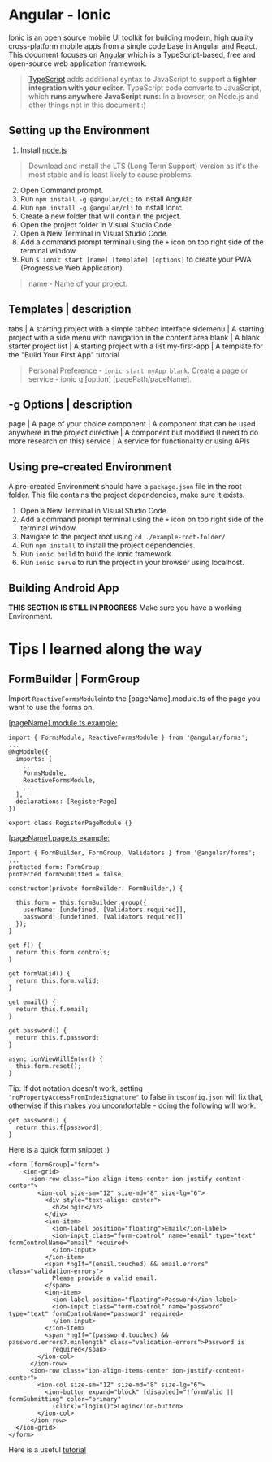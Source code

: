 # Angular - Ionic
[Ionic](https://ionicframework.com/) is an open source mobile UI toolkit for building modern, high quality cross-platform mobile apps from a single code base in Angular and React. This document focuses on [Angular](https://angular.io/guide/what-is-angular) which is a TypeScript-based, free and open-source web application framework. 
>[TypeScript](https://www.typescriptlang.org/) adds additional syntax to JavaScript to support a **tighter integration with your editor**. TypeScript code converts to JavaScript, which **runs anywhere JavaScript runs**: In a browser, on Node.js and other things not in this document :) 

## Setting up the Environment 
1. Install [node.js](https://nodejs.org/en) 
> Download and install the LTS (Long Term Support) version as it's the most stable and is least likely to cause problems. 
2. Open Command prompt.
3. Run `npm install -g @angular/cli` to install Angular.
4. Run `npm install -g @angular/cli` to install Ionic.
5. Create a new folder that will contain the project.
6. Open the project folder in Visual Studio Code. 
4. Open a New Terminal in Visual Studio Code. 
5. Add a command prompt terminal using the `+` icon on top right side of the terminal window.
6. Run `$ ionic start [name] [template] [options]` to create your PWA (Progressive Web Application).
>name - Name of your project.

Templates    | description
------------------------------------------------------------------------
tabs         | A starting project with a simple tabbed interface
sidemenu     | A starting project with a side menu with navigation in the content area
blank        | A blank starter project
list         | A starting project with a list
my-first-app | A template for the "Build Your First App" tutorial

>Personal Preference - `ionic start myApp blank`.
>Create a page or service - ionic g [option] [pagePath/pageName].

-g Options   | description
------------------------------------------------------------------------
page         | A page of your choice
component    | A component that can be used anywhere in the project
directive    | A component but modified (I need to do more research on this)
service      | A service for functionality or using APIs

## Using pre-created Environment 
A pre-created Environment should have a `package.json` file in the root folder. This file contains the project dependencies, make sure it exists.
1. Open a New Terminal in Visual Studio Code.
2. Add a command prompt terminal using the `+` icon on top right side of the terminal window.
3. Navigate to the project root using `cd ./example-root-folder/` 
4. Run `npm install` to install the project dependencies.
5. Run `ionic build` to build the ionic framework.
6. Run `ionic serve` to run the project in your browser using localhost.

## Building Android App
**THIS SECTION IS STILL IN PROGRESS**
Make sure you have a working Environment.


# Tips I learned along the way

## FormBuilder | FormGroup

Import `ReactiveFormsModule`into the [pageName].module.ts of the page you want to use the forms on.

<u>[pageName].module.ts example:</u>
```angular
import { FormsModule, ReactiveFormsModule } from '@angular/forms';
...
@NgModule({
  imports: [
    ...
    FormsModule,
    ReactiveFormsModule,
    ...
  ],
  declarations: [RegisterPage]
})

export class RegisterPageModule {}
```

<u>[pageName].page.ts example:</u>
```angular
Import { FormBuilder, FormGroup, Validators } from '@angular/forms';
...
protected form: FormGroup;
protected formSubmitted = false;

constructor(private formBuilder: FormBuilder,) { 

  this.form = this.formBuilder.group({
    userName: [undefined, [Validators.required]],
    password: [undefined, [Validators.required]]
  });
}

get f() {
  return this.form.controls;
}

get formValid() {
  return this.form.valid;
}

get email() {
  return this.f.email;
}

get password() {
  return this.f.password;
}

async ionViewWillEnter() {
  this.form.reset();
}
```

Tip: If dot notation doesn't work, setting `"noPropertyAccessFromIndexSignature"` to false in `tsconfig.json` will fix that, otherwise if this makes you uncomfortable - doing the following will work.

```angular
get password() {
  return this.f[password];
}
```

Here is a quick form snippet :)

```ionic
<form [formGroup]="form">
    <ion-grid>
      <ion-row class="ion-align-items-center ion-justify-content-center">
        <ion-col size-sm="12" size-md="8" size-lg="6">
          <div style="text-align: center">
            <h2>Login</h2>
          </div>
          <ion-item>
            <ion-label position="floating">Email</ion-label>
            <ion-input class="form-control" name="email" type="text" formControlName="email" required>
            </ion-input>
          </ion-item>
          <span *ngIf="(email.touched) && email.errors" class="validation-errors">
            Please provide a valid email.
          </span>
          <ion-item>
            <ion-label position="floating">Password</ion-label>
            <ion-input class="form-control" name="password" type="text" formControlName="password" required>
            </ion-input>
          </ion-item>
          <span *ngIf="(password.touched) && password.errors?.minlength" class="validation-errors">Password is
            required</span>
        </ion-col>
      </ion-row>
      <ion-row class="ion-align-items-center ion-justify-content-center">
        <ion-col size-sm="12" size-md="8" size-lg="6">
          <ion-button expand="block" [disabled]="!formValid || formSubmitting" color="primary"
            (click)="login()">Login</ion-button>
        </ion-col>
      </ion-row>
  </ion-grid>
</form>  
```

Here is a useful [tutorial](https://www.positronx.io/ionic-form-validation-tutorial/)
